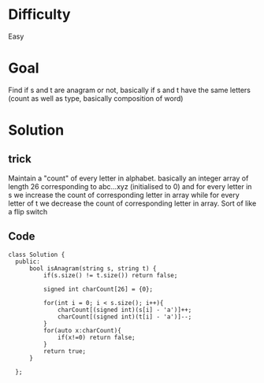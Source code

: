 # Difficulty 
Easy
# Goal 
Find if s and t are anagram or not, basically if s and t have the same letters (count as well as type, basically composition of word)
# Solution 
  ## trick 
  Maintain a "count" of every letter in alphabet. basically an integer array of length 26 corresponding to abc...xyz (initialised to 0) and for every letter in s we increase the count of corresponding letter in array 
  while for every letter of t we decrease the count of corresponding letter in array. Sort of like a flip switch
  
  ## Code
  ```
  class Solution {
    public:
        bool isAnagram(string s, string t) {
            if(s.size() != t.size()) return false;

            signed int charCount[26] = {0};

            for(int i = 0; i < s.size(); i++){
                charCount[(signed int)(s[i] - 'a')]++;
                charCount[(signed int)(t[i] - 'a')]--;
            }
            for(auto x:charCount){
                if(x!=0) return false;
            }
            return true;
        }

    };
  ```
